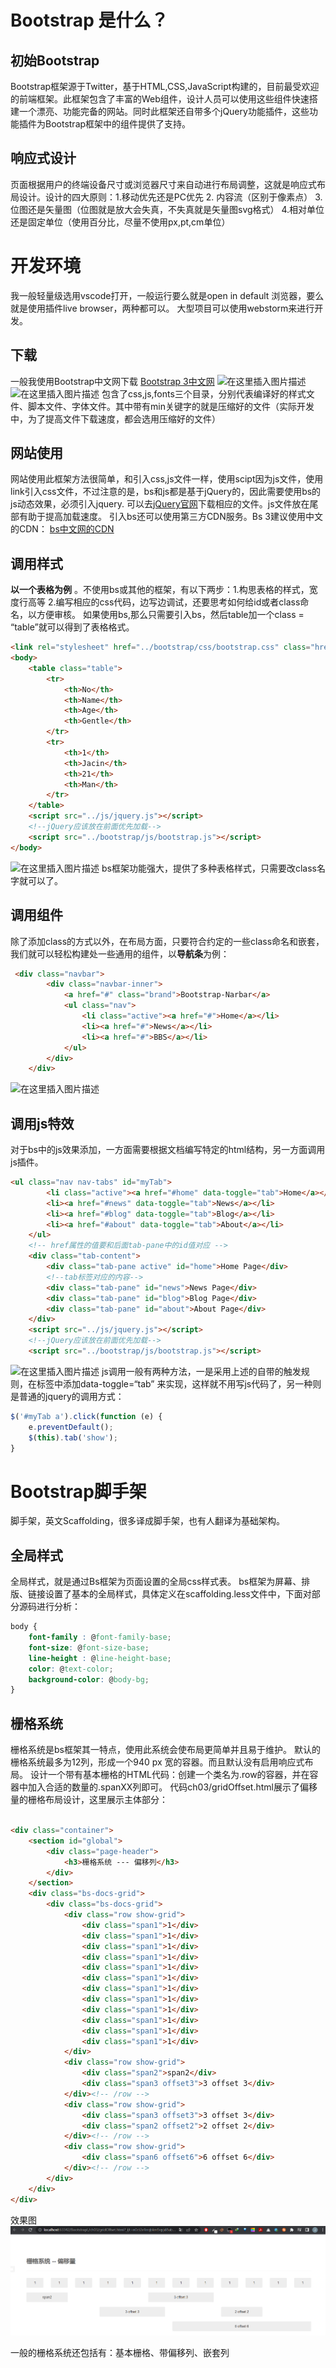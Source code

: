 # Bootstrap 是什么？

## 初始Bootstrap

Bootstrap框架源于Twitter，基于HTML,CSS,JavaScript构建的，目前最受欢迎的前端框架。此框架包含了丰富的Web组件，设计人员可以使用这些组件快速搭建一个漂亮、功能完备的网站。同时此框架还自带多个jQuery功能插件，这些功能插件为Bootstrap框架中的组件提供了支持。

## 响应式设计

页面根据用户的终端设备尺寸或浏览器尺寸来自动进行布局调整，这就是响应式布局设计。设计的四大原则：1.移动优先还是PC优先 2. 内容流（区别于像素点） 3.位图还是矢量图（位图就是放大会失真，不失真就是矢量图svg格式） 4.相对单位还是固定单位（使用百分比，尽量不使用px,pt,cm单位）

# 开发环境

我一般轻量级选用vscode打开，一般运行要么就是open in default 浏览器，要么就是使用插件live browser，两种都可以。
大型项目可以使用webstorm来进行开发。

## 下载

一般我使用Bootstrap中文网下载 [Bootstrap 3中文网](https://www.bootcss.com/)
![在这里插入图片描述](https://img-blog.csdnimg.cn/9512685f5b88434aa906c4360048622c.png)
![在这里插入图片描述](https://img-blog.csdnimg.cn/f70ec155eb884dd494b3734551c072bb.png)
包含了css,js,fonts三个目录，分别代表编译好的样式文件、脚本文件、字体文件。其中带有min关键字的就是压缩好的文件（实际开发中，为了提高文件下载速度，都会选用压缩好的文件）

## 网站使用

网站使用此框架方法很简单，和引入css,js文件一样，使用scipt因为js文件，使用link引入css文件，不过注意的是，bs和js都是基于jQuery的，因此需要使用bs的js动态效果，必须引入jquery.
可以去[jQuery官网](https://jquery.com/download/)下载相应的文件。js文件放在尾部有助于提高加载速度。
引入bs还可以使用第三方CDN服务。Bs 3建议使用中文的CDN： [bs中文网的CDN](https://www.bootcdn.cn/)

## 调用样式

 **以一个表格为例** 。不使用bs或其他的框架，有以下两步：1.构思表格的样式，宽度行高等 2.编写相应的css代码，边写边调试，还要思考如何给id或者class命名，以方便审核。
如果使用bs,那么只需要引入bs，然后table加一个class = “table”就可以得到了表格格式。

```html
<link rel="stylesheet" href="../bootstrap/css/bootstrap.css" class="href">
<body>
    <table class="table">
        <tr>
            <th>No</th>
            <th>Name</th>
            <th>Age</th>
            <th>Gentle</th>
        </tr>
        <tr>
            <th>1</th>
            <th>Jacin</th>
            <th>21</th>
            <th>Man</th>
        </tr>
    </table>
    <script src="../js/jquery.js"></script>
    <!--jQuery应该放在前面优先加载-->
    <script src="../bootstrap/js/bootstrap.js"></script>
</body>
```

![在这里插入图片描述](https://img-blog.csdnimg.cn/586df67fd6cc49808178ceedef5fce5b.png)
bs框架功能强大，提供了多种表格样式，只需要改class名字就可以了。

## 调用组件

除了添加class的方式以外，在布局方面，只要符合约定的一些class命名和嵌套，我们就可以轻松构建处一些通用的组件，以**导航条**为例：

```html
 <div class="navbar">
        <div class="navbar-inner">
            <a href="#" class="brand">Bootstrap-Narbar</a>
            <ul class="nav">
                <li class="active"><a href="#">Home</a></li>
                <li><a href="#">News</a></li>
                <li><a href="#">BBS</a></li>
            </ul>
        </div>
    </div>
```

![在这里插入图片描述](https://img-blog.csdnimg.cn/38675c1bf2a944ecacb9ffa994879f1d.png)

## 调用js特效

对于bs中的js效果添加，一方面需要根据文档编写特定的html结构，另一方面调用js插件。

```html
<ul class="nav nav-tabs" id="myTab">
        <li class="active"><a href="#home" data-toggle="tab">Home</a></li>
        <li><a href="#news" data-toggle="tab">News</a></li>
        <li><a href="#blog" data-toggle="tab">Blog</a></li>
        <li><a href="#about" data-toggle="tab">About</a></li>
    </ul>
    <!-- href属性的值要和后面tab-pane中的id值对应 -->
    <div class="tab-content">
        <div class="tab-pane active" id="home">Home Page</div>
        <!--tab标签对应的内容-->
        <div class="tab-pane" id="news">News Page</div>
        <div class="tab-pane" id="blog">Blog Page</div>
        <div class="tab-pane" id="about">About Page</div>
    </div>
    <script src="../js/jquery.js"></script>
    <!--jQuery应该放在前面优先加载-->
    <script src="../bootstrap/js/bootstrap.js"></script>
```

![在这里插入图片描述](https://img-blog.csdnimg.cn/be700bad85fc4ddc86f7a6259b69840c.png)
js调用一般有两种方法，一是采用上述的自带的触发规则，在标签中添加data-toggle=“tab” 来实现，这样就不用写js代码了，另一种则是普通的jquery的调用方式：

```javascript
$('#myTab a').click(function (e) {
	e.preventDefault();
	$(this).tab('show');
}
```

# Bootstrap脚手架

脚手架，英文Scaffolding，很多译成脚手架，也有人翻译为基础架构。

## 全局样式

全局样式，就是通过Bs框架为页面设置的全局css样式表。
bs框架为屏幕、排版、链接设置了基本的全局样式，具体定义在scaffolding.less文件中，下面对部分源码进行分析：

```css
body {
	font-family : @font-family-base;
	font-size: @font-size-base;
	line-height : @line-height-base;
	color: @text-color;
	background-color: @body-bg;
}

```

## 栅格系统

栅格系统是bs框架其一特点，使用此系统会使布局更简单并且易于维护。
默认的栅格系统最多为12列，形成一个940 px 宽的容器。而且默认没有启用响应式布局。
设计一个带有基本栅格的HTML代码：创建一个类名为.row的容器，并在容器中加入合适的数量的.spanXX列即可。
代码ch03/gridOffset.html展示了偏移量的栅格布局设计，这里展示主体部分：

```html

<div class="container">
    <section id="global">
        <div class="page-header">
            <h3>栅格系统 --- 偏移列</h3>
        </div>
    </section>
    <div class="bs-docs-grid">
        <div class="bs-docs-grid">
            <div class="row show-grid">
                <div class="span1">1</div>
                <div class="span1">1</div>
                <div class="span1">1</div>
                <div class="span1">1</div>
                <div class="span1">1</div>
                <div class="span1">1</div>
                <div class="span1">1</div>
                <div class="span1">1</div>
                <div class="span1">1</div>
                <div class="span1">1</div>
                <div class="span1">1</div>
                <div class="span1">1</div>
            </div>
            <div class="row show-grid">
                <div class="span2">span2</div>
                <div class="span3 offset3">3 offset 3</div>
            </div><!-- /row -->
            <div class="row show-grid">
                <div class="span3 offset3">3 offset 3</div>
                <div class="span2 offset2">2 offset 2</div>
            </div><!-- /row -->
            <div class="row show-grid">
                <div class="span6 offset6">6 offset 6</div>
            </div><!-- /row -->
        </div>
    </div>
</div>
```

效果图
![1664550525506](image/[1]开发环境-脚手架-样式设计/1664550525506.png)

一般的栅格系统还包括有：基本栅格、带偏移列、嵌套列
